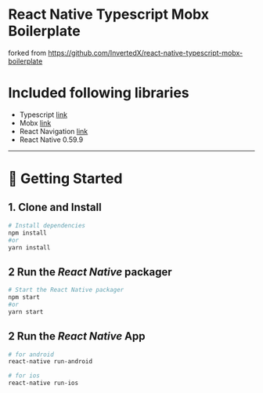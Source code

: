 # React Native Typescript Mobx Boilerplate

forked from https://github.com/InvertedX/react-native-typescript-mobx-boilerplate

# Included following libraries 

- Typescript [link](https://www.typescriptlang.org/)
- Mobx [link](https://mobx.js.org)
- React Navigation [link](https://reactnavigation.org)
- React Native 0.59.9

---
# 🚀 Getting Started


## 1. Clone and Install
 
```bash
# Install dependencies
npm install
#or
yarn install
```

## 2 Run the _React Native_ packager

```bash
# Start the React Native packager
npm start
#or 
yarn start
```

## 2 Run the _React Native_ App

```bash
# for android
react-native run-android

# for ios
react-native run-ios
```

 